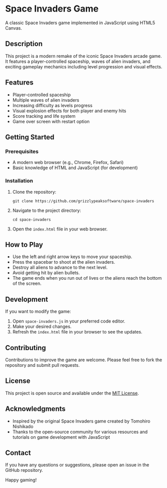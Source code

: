 # Space Invaders Game

A classic Space Invaders game implemented in JavaScript using HTML5 Canvas.

## Description

This project is a modern remake of the iconic Space Invaders arcade game. It features a player-controlled spaceship, waves of alien invaders, and exciting gameplay mechanics including level progression and visual effects.

## Features

- Player-controlled spaceship
- Multiple waves of alien invaders
- Increasing difficulty as levels progress
- Visual explosion effects for both player and enemy hits
- Score tracking and life system
- Game over screen with restart option

## Getting Started

### Prerequisites

- A modern web browser (e.g., Chrome, Firefox, Safari)
- Basic knowledge of HTML and JavaScript (for development)

### Installation

1. Clone the repository:
   ```
   git clone https://github.com/grizzlypeaksoftware/space-invaders
   ```
2. Navigate to the project directory:
   ```
   cd space-invaders
   ```
3. Open the `index.html` file in your web browser.

## How to Play

- Use the left and right arrow keys to move your spaceship.
- Press the spacebar to shoot at the alien invaders.
- Destroy all aliens to advance to the next level.
- Avoid getting hit by alien bullets.
- The game ends when you run out of lives or the aliens reach the bottom of the screen.

## Development

If you want to modify the game:

1. Open `space-invaders.js` in your preferred code editor.
2. Make your desired changes.
3. Refresh the `index.html` file in your browser to see the updates.

## Contributing

Contributions to improve the game are welcome. Please feel free to fork the repository and submit pull requests.

## License

This project is open source and available under the [MIT License](LICENSE).

## Acknowledgments

- Inspired by the original Space Invaders game created by Tomohiro Nishikado
- Thanks to the open-source community for various resources and tutorials on game development with JavaScript

## Contact

If you have any questions or suggestions, please open an issue in the GitHub repository.

Happy gaming!